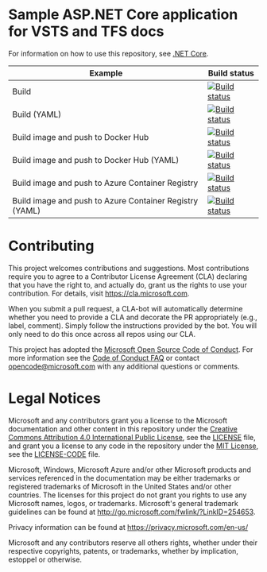# Sample ASP.NET Core application for VSTS and TFS docs

For information on how to use this repository, see [.NET Core](https://docs.microsoft.com/vsts/pipelines/languages/dotnet-core).

| Example | Build status |
|---------|--------------|
| Build | [![Build status](https://blgocubs.visualstudio.com/ef122eae-9b81-4275-acee-dd20c4d47ea4/_apis/build/status/GitHubCheck-ASP.NETCore-CI?branch=master)](https://blgocubs.visualstudio.com/GitHubCheck/_build/latest?definitionId=18) |
| Build (YAML) | [![Build status](https://pipelines-docs.visualstudio.com/docs/_apis/build/status/dotnetcore/dotnetcore-yaml)](https://pipelines-docs.visualstudio.com/docs/_build/latest?definitionId=2) |
| Build image and push to Docker Hub | [![Build status](https://pipelines-docs.visualstudio.com/docs/_apis/build/status/dotnetcore/dotnetcore-dockerhub)](https://pipelines-docs.visualstudio.com/docs/_build/latest?definitionId=3) |
| Build image and push to Docker Hub (YAML) | [![Build status](https://pipelines-docs.visualstudio.com/docs/_apis/build/status/dotnetcore/dotnetcore-dockerhub-yaml)](https://pipelines-docs.visualstudio.com/docs/_build/latest?definitionId=4) |
| Build image and push to Azure Container Registry | [![Build status](https://pipelines-docs.visualstudio.com/docs/_apis/build/status/dotnetcore/dotnetcore-acr)](https://pipelines-docs.visualstudio.com/docs/_build/latest?definitionId=5) |
| Build image and push to Azure Container Registry (YAML) | [![Build status](https://pipelines-docs.visualstudio.com/docs/_apis/build/status/dotnetcore/dotnetcore-acr-yaml)](https://pipelines-docs.visualstudio.com/docs/_build/latest?definitionId=6) |

# Contributing

This project welcomes contributions and suggestions.  Most contributions require you to agree to a
Contributor License Agreement (CLA) declaring that you have the right to, and actually do, grant us
the rights to use your contribution. For details, visit https://cla.microsoft.com.

When you submit a pull request, a CLA-bot will automatically determine whether you need to provide
a CLA and decorate the PR appropriately (e.g., label, comment). Simply follow the instructions
provided by the bot. You will only need to do this once across all repos using our CLA.

This project has adopted the [Microsoft Open Source Code of Conduct](https://opensource.microsoft.com/codeofconduct/).
For more information see the [Code of Conduct FAQ](https://opensource.microsoft.com/codeofconduct/faq/) or
contact [opencode@microsoft.com](mailto:opencode@microsoft.com) with any additional questions or comments.

# Legal Notices

Microsoft and any contributors grant you a license to the Microsoft documentation and other content
in this repository under the [Creative Commons Attribution 4.0 International Public License](https://creativecommons.org/licenses/by/4.0/legalcode),
see the [LICENSE](LICENSE) file, and grant you a license to any code in the repository under the [MIT License](https://opensource.org/licenses/MIT), see the
[LICENSE-CODE](LICENSE-CODE) file.

Microsoft, Windows, Microsoft Azure and/or other Microsoft products and services referenced in the documentation
may be either trademarks or registered trademarks of Microsoft in the United States and/or other countries.
The licenses for this project do not grant you rights to use any Microsoft names, logos, or trademarks.
Microsoft's general trademark guidelines can be found at http://go.microsoft.com/fwlink/?LinkID=254653.

Privacy information can be found at https://privacy.microsoft.com/en-us/

Microsoft and any contributors reserve all others rights, whether under their respective copyrights, patents,
or trademarks, whether by implication, estoppel or otherwise.
